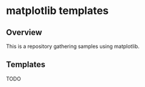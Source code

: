 # matplotlib templates

## Overview
This is a repository gathering samples using matplotlib.

## Templates
TODO
